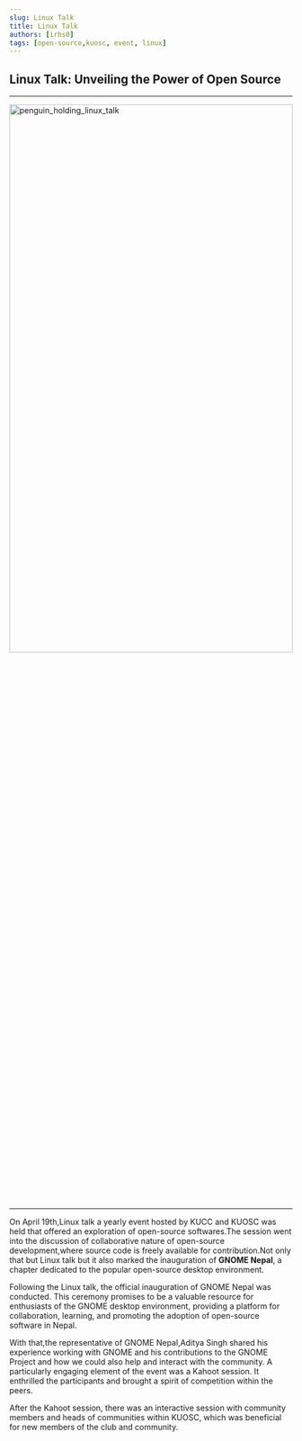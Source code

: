 ```yaml
---
slug: Linux Talk
title: Linux Talk
authors: [irhs0]
tags: [open-source,kuosc, event, linux]
---
```



## Linux Talk: Unveiling the Power of Open Source

<hr/>
<img
src={require('./img/linux_talk_01.webp').default}
alt="penguin_holding_linux_talk"
height="50%" 
width="100%"
/>
<hr/>

On April 19th,Linux talk a yearly event hosted by KUCC and KUOSC was held that offered an exploration of open-source softwares.The session went into the discussion of collaborative nature of open-source development,where source code is freely available for contribution.Not only that but Linux talk but it also marked the inauguration of **GNOME Nepal**, a chapter dedicated to the popular open-source desktop environment.

Following the Linux talk, the official inauguration of GNOME Nepal was conducted. 
This ceremony promises to be a valuable resource for enthusiasts of the GNOME desktop environment, providing a platform for collaboration, learning, and promoting the adoption of open-source software in Nepal.

With that,the representative of GNOME Nepal,Aditya Singh shared his experience working with GNOME and his contributions to the GNOME Project and how we could also help and interact with the community.
A particularly engaging element of the event was a Kahoot session. 
It enthrilled the participants and brought a spirit of competition within the peers. 

After the Kahoot session, there was an interactive session with community members and heads of communities within KUOSC, which was beneficial for new members of the club and community.
